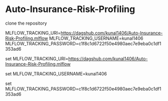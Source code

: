 # Auto-Insurance-Risk-Profiling

clone the repository

MLFLOW_TRACKING_URI=https://dagshub.com/kunal1406/Auto-Insurance-Risk-Profiling.mlflow
MLFLOW_TRACKING_USERNAME=kunal1406
MLFLOW_TRACKING_PASSWORD=c1f8c1d6722f50e4980aec7e9eba0c1df1353ad6



set MLFLOW_TRACKING_URI=https://dagshub.com/kunal1406/Auto-Insurance-Risk-Profiling.mlflow

set MLFLOW_TRACKING_USERNAME=kunal1406

set MLFLOW_TRACKING_PASSWORD=c1f8c1d6722f50e4980aec7e9eba0c1df1353ad6
